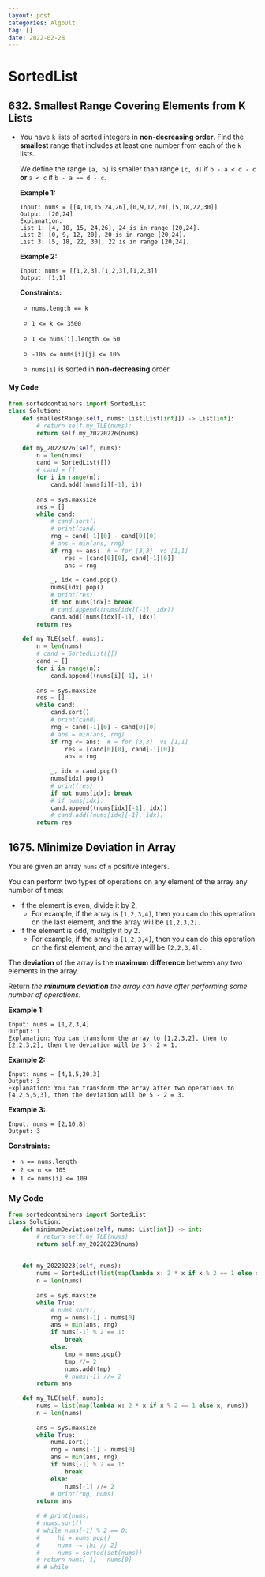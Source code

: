 ```yaml
---
layout: post
categories: AlgoUlt.
tag: [] 
date: 2022-02-28
---
```






# SortedList



## 632. Smallest Range Covering Elements from K Lists

- You have `k` lists of sorted integers in **non-decreasing order**. Find the **smallest** range that includes at least one number from each of the `k` lists.

  We define the range `[a, b]` is smaller than range `[c, d]` if `b - a < d - c` **or** `a < c` if `b - a == d - c`.

   

  **Example 1:**

  ```
  Input: nums = [[4,10,15,24,26],[0,9,12,20],[5,18,22,30]]
  Output: [20,24]
  Explanation: 
  List 1: [4, 10, 15, 24,26], 24 is in range [20,24].
  List 2: [0, 9, 12, 20], 20 is in range [20,24].
  List 3: [5, 18, 22, 30], 22 is in range [20,24].
  ```

  **Example 2:**

  ```
  Input: nums = [[1,2,3],[1,2,3],[1,2,3]]
  Output: [1,1]
  ```

   

  **Constraints:**

  - `nums.length == k`

  - `1 <= k <= 3500`

  - `1 <= nums[i].length <= 50`

  - `-105 <= nums[i][j] <= 105`

  - `nums[i]` is sorted in **non-decreasing** order.

    

#### My Code

```python
from sortedcontainers import SortedList
class Solution:
    def smallestRange(self, nums: List[List[int]]) -> List[int]:
        # return self.my_TLE(nums):
        return self.my_20220226(nums)
    
    def my_20220226(self, nums):
        n = len(nums)
        cand = SortedList([])
        # cand = []
        for i in range(n):
            cand.add((nums[i][-1], i))
        
        ans = sys.maxsize
        res = []
        while cand:
            # cand.sort()
            # print(cand)
            rng = cand[-1][0] - cand[0][0]
            # ans = min(ans, rng)
            if rng <= ans:  # = for [3,3]  vs [1,1]
                res = [cand[0][0], cand[-1][0]]
                ans = rng
            
            _, idx = cand.pop()
            nums[idx].pop()
            # print(res)   
            if not nums[idx]: break
            # cand.append((nums[idx][-1], idx))
            cand.add((nums[idx][-1], idx))
        return res
    
    def my_TLE(self, nums):
        n = len(nums)
        # cand = SortedList([])
        cand = []
        for i in range(n):
            cand.append((nums[i][-1], i))
        
        ans = sys.maxsize
        res = []
        while cand:
            cand.sort()
            # print(cand)
            rng = cand[-1][0] - cand[0][0]
            # ans = min(ans, rng)
            if rng <= ans:  # = for [3,3]  vs [1,1]
                res = [cand[0][0], cand[-1][0]]
                ans = rng
            
            _, idx = cand.pop()
            nums[idx].pop()
            # print(res)   
            if not nums[idx]: break
            # if nums[idx]:
            cand.append((nums[idx][-1], idx))
            # cand.add((nums[idx][-1], idx))
        return res
```





## 1675. Minimize Deviation in Array

You are given an array `nums` of `n` positive integers.

You can perform two types of operations on any element of the array any number of times:

- If the element is even, divide it by 2,
  - For example, if the array is `[1,2,3,4]`, then you can do this operation on the last element, and the array will be `[1,2,3,2].`
- If the element is odd, multiply it by 2.
  - For example, if the array is `[1,2,3,4]`, then you can do this operation on the first element, and the array will be `[2,2,3,4].`

The **deviation** of the array is the **maximum difference** between any two elements in the array.

Return *the **minimum deviation** the array can have after performing some number of operations.*

 

**Example 1:**

```
Input: nums = [1,2,3,4]
Output: 1
Explanation: You can transform the array to [1,2,3,2], then to [2,2,3,2], then the deviation will be 3 - 2 = 1.
```

**Example 2:**

```
Input: nums = [4,1,5,20,3]
Output: 3
Explanation: You can transform the array after two operations to [4,2,5,5,3], then the deviation will be 5 - 2 = 3.
```

**Example 3:**

```
Input: nums = [2,10,8]
Output: 3
```

 

**Constraints:**

- `n == nums.length`
- `2 <= n <= 105`
- `1 <= nums[i] <= 109`



### My Code

```python
from sortedcontainers import SortedList
class Solution:
    def minimumDeviation(self, nums: List[int]) -> int:
        # return self.my_TLE(nums)
        return self.my_20220223(nums)
    
        
    def my_20220223(self, nums):
        nums = SortedList(list(map(lambda x: 2 * x if x % 2 == 1 else x, nums)))
        n = len(nums)
        
        ans = sys.maxsize
        while True:
            # nums.sort()
            rng = nums[-1] - nums[0]
            ans = min(ans, rng)
            if nums[-1] % 2 == 1:
                break
            else:
                tmp = nums.pop()
                tmp //= 2
                nums.add(tmp)
                # nums[-1] //= 2
        return ans
        
    def my_TLE(self, nums):
        nums = list(map(lambda x: 2 * x if x % 2 == 1 else x, nums))
        n = len(nums)
        
        ans = sys.maxsize
        while True:
            nums.sort()
            rng = nums[-1] - nums[0]
            ans = min(ans, rng)
            if nums[-1] % 2 == 1:
                break
            else:
                nums[-1] //= 2
            # print(rng, nums)
        return ans
                
        # # print(nums)
        # nums.sort()
        # while nums[-1] % 2 == 0:
        #     hi = nums.pop()
        #     nums += [hi // 2]
        #     nums = sorted(set(nums))
        # return nums[-1] - nums[0]
        # # while 
```